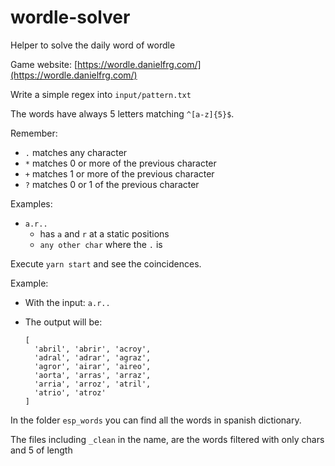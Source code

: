 # wordle-solver

Helper to solve the daily word of wordle

Game website: [https://wordle.danielfrg.com/](https://wordle.danielfrg.com/)

Write a simple regex into `input/pattern.txt`

The words have always 5 letters matching `^[a-z]{5}$`.

Remember:

- `.` matches any character
- `*` matches 0 or more of the previous character
- `+` matches 1 or more of the previous character
- `?` matches 0 or 1 of the previous character

Examples:

- `a.r..`
  - has `a` and `r` at a static positions
  - `any other char` where the `.` is

Execute `yarn start` and see the coincidences.

Example:

- With the input: `a.r..`
- The output will be:

  ```
  [
    'abril', 'abrir', 'acroy',
    'adral', 'adrar', 'agraz',
    'agror', 'airar', 'aireo',
    'aorta', 'arras', 'arraz',
    'arria', 'arroz', 'atril',
    'atrio', 'atroz'
  ]
  ```

In the folder `esp_words` you can find all the words in spanish dictionary.

The files including `_clean` in the name, are the words filtered with only chars and 5 of length
